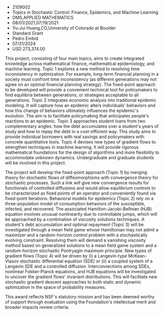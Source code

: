 
* 2109002
* Topics in Stochastic Control: Finance, Epidemics, and Machine Learning
* DMS,APPLIED MATHEMATICS
* 08/01/2021,07/19/2021
* Yu-Jui Huang,CO,University of Colorado at Boulder
* Standard Grant
* Pedro Embid
* 07/31/2024
* USD 273,374.00

This project, consisting of four main topics, aims to create integrated
knowledge across mathematical finance, mathematical epidemiology, and machine
learning. Topic 1 explores a new method to resolving time inconsistency in
optimization. For example, long-term financial planning in a society must
confront time inconsistency (as different generations may not agree on an
optimal financial planning strategy). The fixed-point approach to be developed
will provide a convenient technical tool for policymakers to find equilibria
between generations, or strategies acceptable to all generations. Topic 2
integrates economic analysis into traditional epidemic modeling. It will capture
how an epidemic alters individuals' behaviors and how this change of behaviors
ultimately influences the epidemic's evolution. The aim is to facilitate
policymaking that anticipates people's reactions to an epidemic. Topic 3
approaches student loans from two complementary angles: how the debt accumulates
over a student's years of study and how to repay the debt in a cost-efficient
way. This study aims to provide individual borrowers with real savings and
policymakers with concrete quantitative tools. Topic 4 devises new types of
gradient flows to strengthen techniques in machine learning. It will provide
rigorous mathematical foundations for the design of algorithms and more
flexibility to accommodate unknown dynamics. Undergraduate and graduate students
will be involved in this project.

The project will develop the fixed-point approach (Topic 1) by merging theory
for stochastic flows of diffeomorphisms with convergence theory for stochastic
processes. Such a link will give new convergence results for functionals of
controlled diffusions and would allow equilibrium controls to be characterized
as fixed points of an operator and conveniently found via fixed-point
iterations. Behavioral models for epidemics (Topic 2) rely on a three-population
model of consumption behaviors of the susceptible, infected, and recovered. The
associated Hamilton-Jacobi-Bellman (HJB) equation involves unusual nonlinearity
due to controllable jumps, which will be approached by a combination of
viscosity solutions techniques. A student's debt accumulation and optimal
repayment (Topic 3) will be investigated through a mean field game whose
Hamiltonian may not admit a maximizer and a random-horizon control problem with
a stochastically evolving constraint. Resolving them will demand a vanishing
viscosity method based on generalized solutions to a mean field game system and
a random-horizon stochastic Pontryagin maximum principle. New types of gradient
flows (Topic 4) will be driven by (i) a Langevin-type McKean-Vlasov stochastic
differential equation (SDE) or (ii) a coupled system of a Langevin SDE and a
controlled diffusion. Interconnections among SDEs, nonlinear Fokker-Planck
equations, and HJB equations will be investigated to uncover the gradient flows'
invariant distributions. This will facilitate new stochastic gradient descent
approaches to both static and dynamic optimization in the space of probability
measures.

This award reflects NSF's statutory mission and has been deemed worthy of
support through evaluation using the Foundation's intellectual merit and broader
impacts review criteria.
